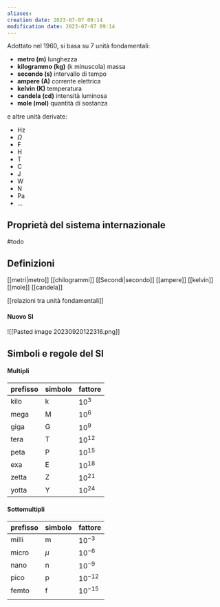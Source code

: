 ```yaml
---
aliases: 
creation date: 2023-07-07 09:14
modification date: 2023-07-07 09:14
---
```


Adottato nel 1960, si basa su 7 unità fondamentali:

- **metro (m)** lunghezza
- **kilogrammo (kg)** (k minuscola) massa
- **secondo (s)** intervallo di tempo
- **ampere (A)** corrente elettrica
- **kelvin (K)** temperatura
- **candela (cd)** intensità luminosa
- **mole (mol)** quantità di sostanza

e altre unità derivate:
- Hz
- $\Omega$
- F
- H
- T
- C
- J
- W
- N
- Pa
- ...

## Proprietà del sistema internazionale
#todo 

## Definizioni
[[metri|metro]] 
[[chilogrammi]] 
[[Secondi|secondo]] 
[[ampere]]
[[kelvin]]
[[mole]] 
[[candela]]

[[relazioni tra unità fondamentali]]

#### Nuovo SI
![[Pasted image 20230920122316.png]]

## Simboli e regole del SI

#### Multipli
| prefisso | simbolo | fattore   |
| -------- | ------- | --------- |
| kilo     | k       | $10^3$    |
| mega     | M       | $10^{6}$  |
| giga     | G       | $10^{9}$  |
| tera     | T       | $10^{12}$ |
| peta     | P     | $10^{15}$ |
| exa      | E       | $10^{18}$ |
| zetta    | Z       | $10^{21}$ |
| yotta    | Y       | $10^{24}$          |


#### Sottomultipli
| prefisso | simbolo | fattore    |
| -------- | ------- | ---------- |
| milli    | m       | $10^{-3}$  |
| micro    | $\mu$   | $10^{-6}$  |
| nano     | n       | $10^{-9}$  |
| pico     | p       | $10^{-12}$ |
| femto     | f       | $10^{-15}$    |
|          |         |            |
